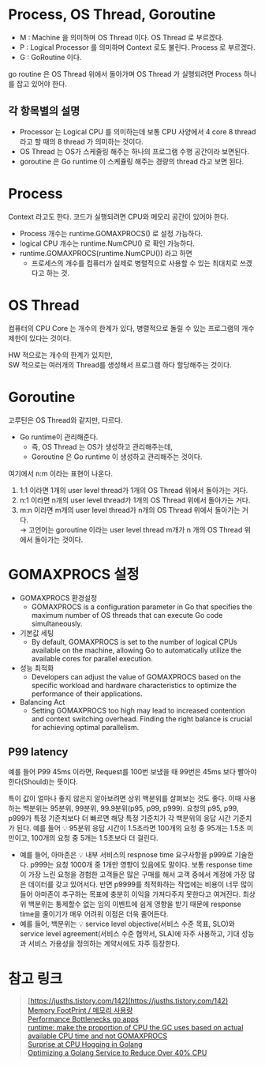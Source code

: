 # Process, OS Thread, Goroutine  

- M : Machine 을 의미하며 OS Thread 이다. OS Thread 로 부르겠다.
- P : Logical Processor 를 의미하며 Context 로도 불린다. Process 로 부르겠다. 
- G : GoRoutine 이다.  

go routine 은 OS Thread 위에서 돌아가며 OS Thread 가 실행되려면 Process 하나를 잡고 있어야 한다.      

## 각 항목별의 설명 

- Processor 는 Logical CPU 를 의미하는데 보통 CPU 사양에서 4 core 8 thread 라고 할 때의 8 thread 가 의미하는 것이다. 
- OS Thread 는 OS가 스케줄링 해주는 하나의 프로그램 수행 공간이라 보면된다. 
- goroutine 은 Go runtime 이 스케쥴링 해주는 경량의 thread 라고 보면 된다. 

# Process

Context 라고도 한다. 코드가 실행되려면 CPU와 메모리 공간이 있어야 한다.   

- Process 개수는 runtime.GOMAXPROCS() 로 설정 가능하다.  
- logical CPU 개수는 runtime.NumCPU() 로 확인 가능하다. 
- runtime.GOMAXPROCS(runtime.NumCPU()) 라고 하면 
  - 프로세스의 개수를 컴퓨터가 실제로 병렬적으로 사용할 수 있는 최대치로 쓰겠다고 하는 것.

# OS Thread 

컴퓨터의 CPU Core 는 개수의 한계가 있다, 병렬적으로 돌릴 수 있는 프로그램의 개수 제한이 있다는 것이다.  

HW 적으로는 개수의 한계가 있지만,  
SW 적으로는 여러개의 Thread를 생성해서 프로그램 하다 할당해주는 것이다.  

# Goroutine 

고루틴은 OS Thread와 같지만, 다르다.  

- Go runtime이 관리해준다. 
  - 즉, OS Thread 는 OS가 생성하고 관리해주는데, 
  - Goroutine 은 Go runtime 이 생성하고 관리해주는 것이다. 

여기에서 n:m 이라는 표현이 나온다.      
1) 1:1 이라면 1개의 user level thread가 1개의 OS Thread 위에서 돌아가는 거다.   
2) n:1 이라면 n개의 user level thread가 1개의 OS Thread 위에서 돌아가는 거다.    
3) m:n 이라면 m개의 user level thread가 n개의 OS Thread 위에서 돌아가는 거다.    
→ 고언어는 goroutine 이라는 user level thread m개가 n 개의 OS Thread 위에서 돌아가는 것이다.     


# GOMAXPROCS 설정 

- GOMAXPROCS 환경설정  
  - GOMAXPROCS is a configuration parameter in Go that specifies the maximum number of OS threads that can execute Go code simultaneously.
- 기본값 세팅 
  - By default, GOMAXPROCS is set to the number of logical CPUs available on the machine, allowing Go to automatically utilize the available cores for parallel execution. 
- 성능 최적화 
  - Developers can adjust the value of GOMAXPROCS based on the specific workload and hardware characteristics to optimize the performance of their applications.
- Balancing Act
  - Setting GOMAXPROCS too high may lead to increased contention and context switching overhead. Finding the right balance is crucial for achieving optimal parallelism.

## P99 latency 

예를 들어 P99 45ms 이라면, Request를 100번 보냈을 때 99번은 45ms 보다 빨아야 한다(Should)는 뜻이다.    

특이 값이 얼마나 좋지 않은지 알아보려면 상위 백분위를 살펴보는 것도 좋다. 이때 사용하는 백분위는 95분위, 99분위, 99.9분위(p95, p99, p999). 요청의 p95, p99, p999가 특정 기준치보다 더 빠르면 해당 특정 기준치가 각 백분위의 응답 시간 기준치가 된다.
예를 들어 💡 95분위 응답 시간이 1.5초라면 100개의 요청 중 95개는 1.5초 미만이고, 100개의 요청 중 5개는 1.5초보다 더 걸린다.

- 예를 들어, 아마존은 💡 내부 서비스의 respnose time 요구사항을 p999로 기술한다. p999는 요청 1000개 중 1개만 영향이 있음에도 말이다. 보통 response time이 가장 느린 요청을 경험한 고객들은 많은 구매를 해서 고객 중에서 계정에 가장 많은 데이터를 갖고 있어서다. 반면 p9999를 최적화하는 작업에는 비용이 너무 많이 들어 아마존이 추구하는 목표에 충분히 이익을 가져다주지 못한다고 여겨진다. 최상위 백분위는 통제할수 없는 임의 이벤트에 쉽게 영향을 받기 때문에 response time을 줄이기가 매우 어려워 이점은 더욱 줄어든다.
- 예를 들어, 백분위는 💡 service level objective(서비스 수준 목표, SLO)와 service level agreement(서비스 수준 협약서, SLA)에 자주 사용하고, 기대 성능과 서비스 가용성을 정의하는 계약서에도 자주 등장한다.

# 참고 링크 

> [https://jusths.tistory.com/142](https://jusths.tistory.com/142)   
> [Memory FootPrint / 메모리 사용량](https://en.wikipedia.org/wiki/Memory_footprint)    
> [Performance Bottlenecks go apps](https://engineering.grab.com/performance-bottlenecks-go-apps)     
> [runtime: make the proportion of CPU the GC uses based on actual available CPU time and not GOMAXPROCS](https://github.com/golang/go/issues/59715)      
> [Surprise at CPU Hogging in Golang](https://winder.ai/cpu-hogging-in-golang/)   
> [Optimizing a Golang Service to Reduce Over 40% CPU](https://coralogix.com/blog/optimizing-a-golang-service-to-reduce-over-40-cpu/)